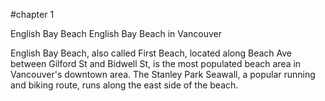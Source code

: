 #chapter 1

English Bay Beach
English Bay Beach in Vancouver

English Bay Beach, also called First Beach, located along Beach Ave between Gilford St and Bidwell St, is the most populated beach area in Vancouver's downtown area. The Stanley Park Seawall, a popular running and biking route, runs along the east side of the beach.